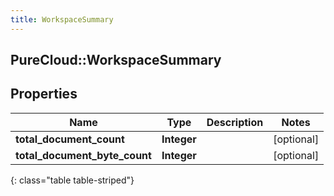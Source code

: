 ```yaml
---
title: WorkspaceSummary
---
```

## PureCloud::WorkspaceSummary

## Properties

|Name | Type | Description | Notes|
|------------ | ------------- | ------------- | -------------|
| **total_document_count** | **Integer** |  | [optional] |
| **total_document_byte_count** | **Integer** |  | [optional] |
{: class="table table-striped"}


